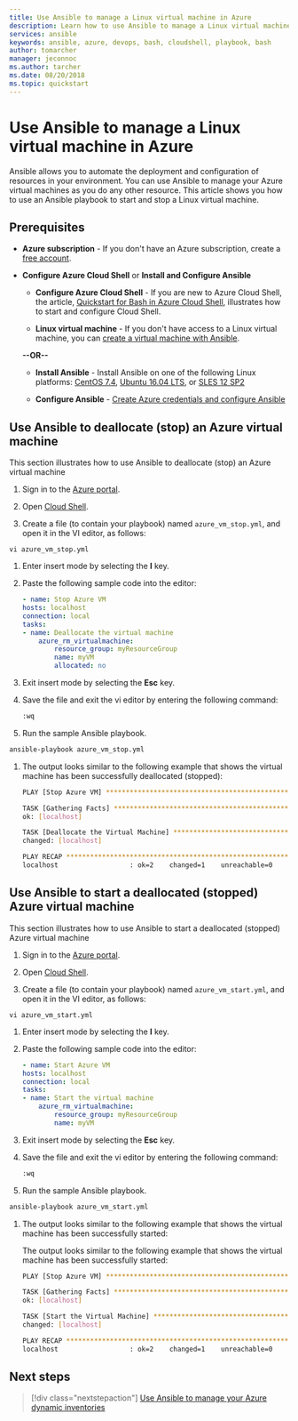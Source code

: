 ```yaml
---
title: Use Ansible to manage a Linux virtual machine in Azure
description: Learn how to use Ansible to manage a Linux virtual machine in Azure
services: ansible
keywords: ansible, azure, devops, bash, cloudshell, playbook, bash
author: tomarcher
manager: jeconnoc
ms.author: tarcher
ms.date: 08/20/2018
ms.topic: quickstart
---
```


# Use Ansible to manage a Linux virtual machine in Azure
Ansible allows you to automate the deployment and configuration of resources in your environment. You can use Ansible to manage your Azure virtual machines as you do any other resource. This article shows you how to use an Ansible playbook to start and stop a Linux virtual machine. 

## Prerequisites

- **Azure subscription** - If you don't have an Azure subscription, create a [free account](https://azure.microsoft.com/free/?ref=microsoft.com&utm_source=microsoft.com&utm_medium=docs&utm_campaign=visualstudio).

- **Configure Azure Cloud Shell** or **Install and Configure Ansible**

    - **Configure Azure Cloud Shell** - If you are new to Azure Cloud Shell, the article, [Quickstart for Bash in Azure Cloud Shell](/azure/cloud-shell/quickstart), illustrates how to start and configure Cloud Shell. 

    - **Linux virtual machine** - If you don't have access to a Linux virtual machine, you can [create a virtual machine with Ansible](ansible-create-vm.md).

    **--OR--**

    - **Install Ansible** - Install Ansible on one of the following Linux platforms: [CentOS 7.4](/azure/virtual-machines/linux/ansible-install-configure.md#centos-74), [Ubuntu 16.04 LTS](/azure/virtual-machines/linux/ansible-install-configure.md#ubuntu-1604-lts), or [SLES 12 SP2](/azure/virtual-machines/linux/ansible-install-configure.md#sles-12-sp2)

    - **Configure Ansible** - [Create Azure credentials and configure Ansible](/azure/virtual-machines/linux/ansible-install-configure.md#create-azure-credentials)

## Use Ansible to deallocate (stop) an Azure virtual machine
This section illustrates how to use Ansible to deallocate (stop) an Azure virtual machine

1. Sign in to the [Azure portal](http://go.microsoft.com/fwlink/p/?LinkID=525040).

1. Open [Cloud Shell](/azure/cloud-shell/overview).

1. Create a file (to contain your playbook) named `azure_vm_stop.yml`, and open it in the VI editor, as follows:

  ```azurecli-interactive
  vi azure_vm_stop.yml
  ```

1. Enter insert mode by selecting the **I** key.

1. Paste the following sample code into the editor:

    ```yaml
    - name: Stop Azure VM
    hosts: localhost
    connection: local
    tasks:
    - name: Deallocate the virtual machine
        azure_rm_virtualmachine:
            resource_group: myResourceGroup
            name: myVM
            allocated: no 
    ```

1. Exit insert mode by selecting the **Esc** key.

1. Save the file and exit the vi editor by entering the following command:

    ```bash
    :wq
    ```

1. Run the sample Ansible playbook.

  ```bash
  ansible-playbook azure_vm_stop.yml
  ```

1. The output looks similar to the following example that shows the virtual machine has been successfully deallocated (stopped):

    ```bash
    PLAY [Stop Azure VM] ********************************************************

    TASK [Gathering Facts] ******************************************************
    ok: [localhost]

    TASK [Deallocate the Virtual Machine] ***************************************
    changed: [localhost]

    PLAY RECAP ******************************************************************
    localhost                  : ok=2    changed=1    unreachable=0    failed=0
    ```

## Use Ansible to start a deallocated (stopped) Azure virtual machine
This section illustrates how to use Ansible to start a deallocated (stopped) Azure virtual machine

1. Sign in to the [Azure portal](http://go.microsoft.com/fwlink/p/?LinkID=525040).

1. Open [Cloud Shell](/azure/cloud-shell/overview).

1. Create a file (to contain your playbook) named `azure_vm_start.yml`, and open it in the VI editor, as follows:

  ```azurecli-interactive
  vi azure_vm_start.yml
  ```

1. Enter insert mode by selecting the **I** key.

1. Paste the following sample code into the editor:

    ```yaml
    - name: Start Azure VM
    hosts: localhost
    connection: local
    tasks:
    - name: Start the virtual machine
        azure_rm_virtualmachine:
            resource_group: myResourceGroup
            name: myVM
    ```

1. Exit insert mode by selecting the **Esc** key.

1. Save the file and exit the vi editor by entering the following command:

    ```bash
    :wq
    ```

1. Run the sample Ansible playbook.

  ```bash
  ansible-playbook azure_vm_start.yml
  ```

1. The output looks similar to the following example that shows the virtual machine has been successfully started:

    The output looks similar to the following example that shows the virtual machine has been successfully started:

    ```bash
    PLAY [Stop Azure VM] ********************************************************

    TASK [Gathering Facts] ******************************************************
    ok: [localhost]

    TASK [Start the Virtual Machine] ********************************************
    changed: [localhost]

    PLAY RECAP ******************************************************************
    localhost                  : ok=2    changed=1    unreachable=0    failed=0
    ```

## Next steps
> [!div class="nextstepaction"] 
> [Use Ansible to manage your Azure dynamic inventories](../../ansible/ansible-manage-azure-dynamic-inventories.md)